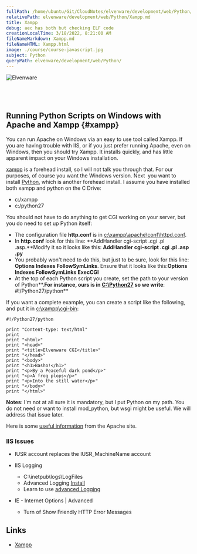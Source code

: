 ```yaml
---
fullPath: /home/ubuntu/Git/CloudNotes/elvenware/development/web/Python/Xampp.md
relativePath: elvenware/development/web/Python/Xampp.md
title: Xampp
debug: aec has both but checking ELF code
creationLocalTime: 3/18/2022, 8:21:00 AM
fileNameMarkdown: Xampp.md
fileNameHTML: Xampp.html
image: ./course/course-javascript.jpg
subject: Python
queryPath: elvenware/development/web/Python/
---
```


<!-- toc -->
<!-- tocstop -->

![Elvenware](../../../images/elvenwarelogo.png)

 
-

Running Python Scripts on Windows with Apache and Xampp {#xampp}
-------------------------------------------------------

You can run Apache on Windows via an easy to use tool called Xampp. If
you are having trouble with IIS, or if you just prefer running Apache,
even on Windows, then you should try Xampp. It installs quickly, and has
little apparent impact on your Windows installation.

[xampp](http://www.apachefriends.org/en/xampp.html) is a forehead
install, so I will not talk you through that. For our purposes, of
course you want the Windows version. Next  you want to install
[Python](http://www.python.org/getit/), which is another forehead
install. I assume you have installed both xampp and python on the C
Drive:

-   c:/xampp
-   c:/python27

You should not have to do anything to get CGI working on your server,
but you do need to set up Python itself:

-   The configuration file **http.conf** is in
    [c:\\xampp\\apache\\conf\\httpd.conf](file:///c:/xampp/apache/conf/httpd.conf).
-   In **http.conf** look for this line: **AddHandler cgi-script .cgi
    .pl .asp.**Modify it so it looks like this: **AddHandler cgi-script
    .cgi .pl .asp .py**
-   You probably won't need to do this, but just to be sure, look for
    this line: **Options Indexes FollowSymLinks**. Ensure that it looks
    like this:**Options Indexes FollowSymLinks ExecCGI**
-   At the top of each Python script you create, set the path to your
    version of Python**.**For instance, ours is in
    [C:\\Python27](file:///C:/Python27) so we write**:
    \#!/Python27/python**

If you want a complete example, you can create a script like the
following, and put it in [c:\\xampp\\cgi-bin](file:///c:/xampp/cgi-bin):

~~~~ {.code}
#!/Python27/python

print "Content-type: text/html"
print 
print "<html>"
print "<head>"
print "<title>Elvenware CGI</title>"
print "</head>"
print "<body>"
print "<h1>Basho!</h1>"
print "<p>By a Peaceful dark pond</p>"
print "<p>A frog plops</p>"
print "<p>Into the still water</p>"
print "</body>"
print "</html>"
~~~~

**Notes**: I'm not at all sure it is mandatory, but I put Python on my
path. You do not need or want to install mod\_python, but wsgi might be
useful. We will address that issue later. 

Here is some [useful
information](http://httpd.apache.org/docs/2.2/howto/cgi.html) from the
Apache site.

### IIS Issues

-   IUSR account replaces the IUSR\_MachineName account 
-   IIS Logging
    -   C:\\inetpub\\logs\\LogFiles
    -   Advanced
        Logging [Install](http://www.microsoft.com/download/en/details.aspx?displaylang=en&id=7211)
    -   Learn to use [advanced
        Logging](http://learn.iis.net/page.aspx/581/advanced-logging-for-iis-70---real-time-logging/)

-   IE - Internet Options | Advanced
    -   Turn of Show Friendly HTTP Error Messages

Links
-----

-   [Xampp](http://www.apachefriends.org/en/xampp.html)

